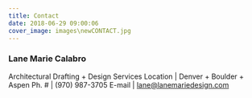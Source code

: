 ```yaml
---
title: Contact
date: 2018-06-29 09:00:06
cover_image: images\newCONTACT.jpg
---
```

### Lane Marie Calabro
Architectural Drafting + Design Services
Location | Denver + Boulder + Aspen
Ph. # | (970) 987-3705
E-mail | lane@lanemariedesign.com
